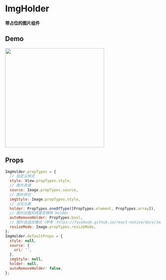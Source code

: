 # ImgHolder

**带占位的图片组件**

## Demo

<image src="http://wx4.sinaimg.cn/mw1024/4c8b519dgy1ffczm94y89g20nc12cjze.gif" width="320" />

## Props

```js
ImgHolder.propTypes = {
  // 自定义样式
  style: View.propTypes.style,
  // 图片资源
  source: Image.propTypes.source,
  // 图片样式
  imgStyle: Image.propTypes.style,
  // 占位元素
  holder: PropTypes.oneOfType([PropTypes.element, PropTypes.array]),
  // 图片加载完成是否移除 holder
  autoRemoveHolder: PropTypes.bool,
  // 图片自适应模式（参考：https://facebook.github.io/react-native/docs/image.html#resizemode）
  resizeMode: Image.propTypes.resizeMode,
};
ImgHolder.defaultProps = {
  style: null,
  source: {
    uri: '',
  },
  imgStyle: null,
  holder: null,
  autoRemoveHolder: false,
};
```
